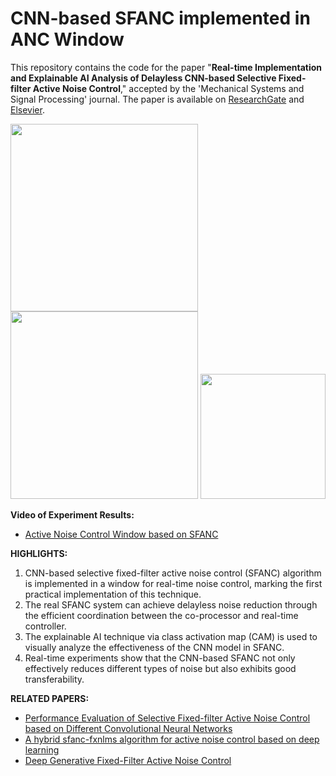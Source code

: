 # CNN-based SFANC implemented in ANC Window

This repository contains the code for the paper "**Real-time Implementation and Explainable AI Analysis of Delayless CNN-based Selective Fixed-filter Active Noise Control**," accepted by the 'Mechanical Systems and Signal Processing' journal. The paper is available on [ResearchGate](https://www.researchgate.net/publication/379371184_Real-time_implementation_and_explainable_AI_analysis_of_delayless_CNN-based_selective_fixed-filter_active_noise_control) and [Elsevier](https://www.sciencedirect.com/science/article/pii/S0888327024002620).

<img src="https://github.com/Luo-Zhengding/SFANC-ANC-Window/assets/95018034/9889b346-9713-47b7-81d4-6b3f8bfca22d" width="300" />
<img src="https://github.com/Luo-Zhengding/SFANC-ANC-Window/assets/95018034/7b645d39-7b9f-444f-91d2-54f12ef17e55" width="300" />
<img src="https://github.com/Luo-Zhengding/SFANC-ANC-Window/assets/95018034/fec13ec1-9199-42c2-bee2-c61d43237d82" width="200" />

**Video of Experiment Results:**
- [Active Noise Control Window based on SFANC](https://youtu.be/K1pWeNLMoDM)

**HIGHLIGHTS:**
1. CNN-based selective fixed-filter active noise control (SFANC) algorithm is implemented in a window for real-time noise control, marking the first practical implementation of this technique.
2. The real SFANC system can achieve delayless noise reduction through the efficient coordination between the co-processor and real-time controller.
3. The explainable AI technique via class activation map (CAM) is used to visually analyze the effectiveness of the CNN model in SFANC.
4. Real-time experiments show that the CNN-based SFANC not only effectively reduces different types of noise but also exhibits good transferability.

**RELATED PAPERS:**
- [Performance Evaluation of Selective Fixed-filter Active Noise Control based on Different Convolutional Neural Networks](https://arxiv.org/pdf/2208.08440)
- [A hybrid sfanc-fxnlms algorithm for active noise control based on deep learning](https://arxiv.org/pdf/2208.08082)
- [Deep Generative Fixed-Filter Active Noise Control](https://arxiv.org/pdf/2303.05788)
